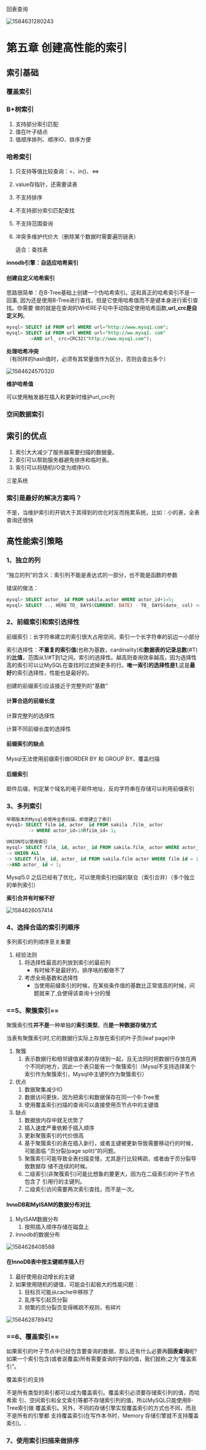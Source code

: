 回表查询

![1584631280243](images/1584631280243.png)

# 第五章 创建高性能的索引

## 索引基础

### 覆盖索引

### B+树索引

1. 支持部分索引匹配
2. 值在叶子结点
3. 值顺序排列、顺序IO、排序方便

### 哈希索引

1. 只支持等值比较查询：=、in()、<=>

2. value存指针，还需要读表

3. 不支持排序

4. 不支持部分索引匹配查找

5. 不支持范围查询

6. 冲突多维护代价大（删除某个数据时需要遍历链表）

   适合：查找表

**innodb引擎：自适应哈希索引** 

#### 创建自定义哈希索引

思路很简单：在B-Tree基础上创建一个伪哈希索引。这和真正的哈希索引不是一回事,
因为还是使用B-Tree进行查找，但是它使用哈希值而不是键本身进行索引查找。你需要
做的就是在查询的WHERE子句中手动指定使用哈希函数,**url_crc是自定义列**。

```sql
mysql> SELECT id FROM url WHERE url="http://www.mysq1.com";
mysql> SELECT id FROM url WHERE url="http://ww.mysq1. com"
		->AND url_ crc=CRC32("http://www.mysq1.com");

```

**处理哈希冲突**（有同样的hash值时，必须有其常量值作为区分，否则会查出多个）

![1584624570320](images/1584624570320.png)

**维护哈希值**

可以使用触发器在插入和更新时维护url_crc列

### 空间数据索引

## 索引的优点

1. 索引大大减少了服务器需要扫描的数据量。
2. 索引可以帮助服务器避免排序和临时表。
3. 索引可以将随机I/O变为顺序I/O.

三星系统

### 索引是最好的解决方案吗？

不是，当维护索引的开销大于其得到的优化时反而拖累系统，比如：小的表，全表查询还很快

## 高性能索引策略

### 1、独立的列

“独立的列”的含义：索引列不能是表达式的一部分，也不能是函数的参数

错误的做法：

```sql
mysql> SELECT actor_ id FROM sakila.actor WHERE actor_id+1=5;
mysql> SELECT ... HERE TO_ DAYS(CURRENT. DATE) - T0_ DAYS(date_ col) <= 10;
```

### 2、前缀索引和索引选择性

前缀索引：长字符串建立的索引很大占用空间，索引一个长字符串的前边一小部分

索引选择性：**不重复的索引值**(也称为基数，cardinality)和**数据表的记录总数**(#T) 的**比值**，范围从1/#T到1之间。索引的选择性。越高则查询效率越高，因为选择性高的索引可以让MySQL在查找时过滤掉更多的行。**唯一索引的选择性是1**,这是**最好**的索引选择性，性能也是最好的。

创建的前缀索引应该接近于完整列的“基数”

#### 计算合适的前缀长度

计算完整列的选择性

计算不同前缀长度的选择性

#### 前缀索引的缺点

Mysql无法使用前缀索引做ORDER BY 和 GROUP BY、覆盖扫描

#### 后缀索引

邮件后缀，判定某个域名的电子邮件地址，反向字符串在存储可以利用前缀索引

### 3、多列索引

```sql
早期版本的Mysql会使用全表扫描，即使建立了索引
mysq1> SELECT film id, actor_ id FROM sakila .film_ actor
		-> WHERE actor_id=10Rfi1m_id= 1;

UNION可以使用索引
mysql> SELECT film_ id, actor_ id FROM sakila.film_ actor WHERE actor_ id = 1
-> UNION ALL
-> SELECT film_ id, actor_ id FROM sakila.film actor WHERE film id = 1
->AND actor_ id < 1;

```

Mysql5.0 之后已经有了优化，可以使用索引扫描的联合（索引合并）（多个独立的单列索引）

**索引合并有时候不好**

![1584626057414](images/1584626057414.png)

### 4、选择合适的索引列顺序

多列索引的列顺序至关重要

1. 经验法则
   1. 将选择性最高的列放到索引的最前列
      * 有时候不是最好的，排序啥的都做不了
   2. 考虑全局基数和选择性
      * 当使用前缀索引的时候，在某些条件值的基数比正常值高的时候，问题就来了,会使得该查询十分的慢

### ==5、聚簇索引==

聚簇索引性**并不是**一种单独的**索引类型**，而**是一种数据存储方式**

当表有聚簇索引时,它的数据行实际上存放在索引的叶子页(leaf page)中

1. 聚簇
   1. 表示数据行和相邻键值紧凑的存储到一起，且无法同时把数据行存放在两个不同的地方，因此一个表只能有一个聚簇索引（Mysql不支持选择某个索引作为聚簇索引，Mysql中主键列作为聚簇索引）
2. 优点
   1. 数据聚集减少IO
   2. 数据访问更快，因为把索引和数据保存在同一个B-Tree里
   3. 使用覆盖索引扫描的查询可以直接使用页节点中的主键值
3. 缺点
   1. 数据放内存中就无优势了
   2. 插入速度严重依赖于插入顺序
   3. 更新聚簇索引的代价很高
   4. 基于聚簇索引的表在插入新行，或者主键被更新导致需要移动行的时候，可能面临
      “页分裂(page split)”的问题。
   5. 聚簇索引可能导致全表扫描变慢，尤其是行比较稀疏，或者由于页分裂导致数据存
      储不连续的时候。
   6. 二级索引(非聚簇索引)可能比想象的要更大，因为在二级索引的叶子节点包含了
      引用行的主键列。
   7. 二级索引访问需要两次索引查找，而不是一次。

#### InnoDB和MyISAM的数据分布对比

1. MyISAM数据分布
   1. 按照插入顺序存储在磁盘上
2. Innodb的数据分布

![1584628408588](images/1584628408588.png)

#### 在InnoDB表中按主键顺序插入行

1. 最好使用自动增长的主键
2. 如果使用随机的键值，可能会引起极大的性能问题：
   1. 目标页可能从cache中移除了
   2. 乱序写引起页分裂
   3. 频繁的页分裂页变得稀疏不规则，有碎片

![1584628789412](images/1584628789412.png)

### ==6、覆盖索引==

​		如果索引的叶子节点中已经包含要查询的数据，那么还有什么必要再**回表查询**呢?如果一个索引包含(或者说覆盖)所有需要查询的字段的值，我们就称;之为“覆盖索引”。

覆盖索引的支持

​		不是所有类型的索引都可以成为覆盖索引。覆盖索引必须要存储索引列的值，而哈希索
引、空间索引和全文索引等都不存储索引列的值，所以MySQL只能使用B-Tree索引做
覆盖索引。另外，不同的存储引擎实现覆盖索引的方式也不同，而且不是所有的引擎都
支持覆盖索引(在写作本书时，Memory 存储引擎就不支持覆盖索引)。.

### 7、使用索引扫描来做排序